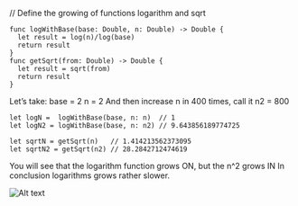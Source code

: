 // Define the growing of functions logarithm and sqrt

    func logWithBase(base: Double, n: Double) -> Double {
      let result = log(n)/log(base)
      return result
    }      
    func getSqrt(from: Double) -> Double {
      let result = sqrt(from)
      return result
    }

Let’s take:
base = 2
n = 2
And then increase n in 400 times, call it n2 = 800

    let logN =  logWithBase(base, n: n)  // 1
    let logN2 = logWithBase(base, n: n2) // 9.643856189774725

    let sqrtN = getSqrt(n)   // 1.414213562373095
    let sqrtN2 = getSqrt(n2) // 28.2842712474619

You will see that the logarithm function grows ON, but the n^2 grows IN In conclusion logarithms grows rather slower.

![Alt text](https://github.com/svetlanama/ASAutoResizingTextView/blob/master/Example/images/animation.gif "Demo")
